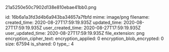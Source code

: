 21a5250e50c7902d138e810ebae41bb0.png

id: 16b6a1a3fd3d4b6a943ba34657a7fbfd
mime: image/png
filename: 
created_time: 2020-08-27T17:59:19.935Z
updated_time: 2020-08-27T17:59:19.935Z
user_created_time: 2020-08-27T17:59:19.935Z
user_updated_time: 2020-08-27T17:59:19.935Z
file_extension: png
encryption_cipher_text: 
encryption_applied: 0
encryption_blob_encrypted: 0
size: 67594
is_shared: 0
type_: 4